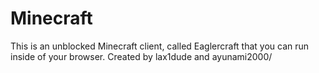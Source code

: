 # Minecraft
This is an unblocked Minecraft client, called Eaglercraft that you can run inside of your browser. 
Created by lax1dude and ayunami2000/
